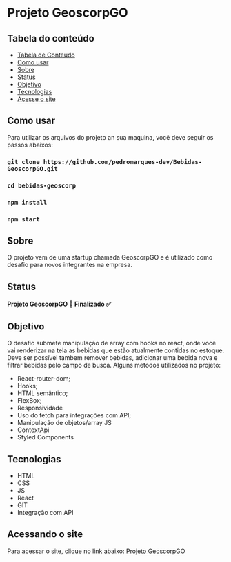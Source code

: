 # Projeto GeoscorpGO

## Tabela do conteúdo

   * [Tabela de Conteudo](#tabela-de-conteudo)
   * [Como usar](#Como-usar)
   * [Sobre](#Sobre)
   * [Status](#status)
   * [Objetivo](#objetivo)
   * [Tecnologias](#tecnologias)
   * [Acesse o site](#acesse-o-site)

## Como usar
 Para utilizar os arquivos do projeto an sua maquina, você deve seguir os passos abaixos:

### `git clone https://github.com/pedromarques-dev/Bebidas-GeoscorpGO.git`
### `cd bebidas-geoscorp`
### `npm install`
### `npm start`

## Sobre
  O projeto vem de uma startup chamada GeoscorpGO e é utilizado como desafio para novos integrantes na empresa. 

## Status
 
  #### Projeto GeoscorpGO 🚀 Finalizado ✅
       
## Objetivo

  O desafio submete manipulação de array com hooks no react, onde você vai renderizar na tela as bebidas que estão atualmente contidas no estoque. Deve ser possível tambem remover bebidas, adicionar uma bebida nova e filtrar bebidas pelo campo de busca.
  Alguns metodos utilizados no projeto:
   
   * React-router-dom;
   * Hooks;
   * HTML semântico;
   * FlexBox;
   * Responsividade
   * Uso do fetch para integrações com API;
   * Manipulação de objetos/array JS
   * ContextApi
   * Styled Components


## Tecnologias

 * HTML
 * CSS
 * JS
 * React
 * GIT
 * Integração com API

## Acessando o site

Para acessar o site, clique no link abaixo:
<a href= "https://pedromarques-dev.github.io/Bebidas-GeoscorpGO/" target= "_blank">Projeto GeoscorpGO</a>

